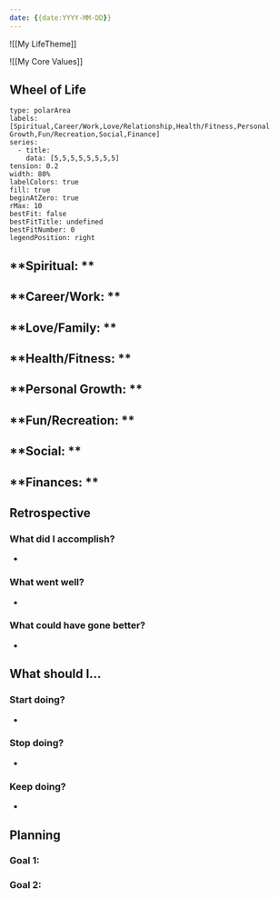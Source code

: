 ```yaml
---
date: {{date:YYYY-MM-DD}}
---
```

![[My LifeTheme]]

![[My Core Values]]

## Wheel of Life
```chart
type: polarArea
labels: [Spiritual,Career/Work,Love/Relationship,Health/Fitness,Personal Growth,Fun/Recreation,Social,Finance]
series:
  - title: 
    data: [5,5,5,5,5,5,5,5]
tension: 0.2
width: 80%
labelColors: true
fill: true
beginAtZero: true
rMax: 10
bestFit: false
bestFitTitle: undefined
bestFitNumber: 0
legendPosition: right
```

**Spiritual: **
- 

**Career/Work: **
- 

**Love/Family: **
- 

**Health/Fitness: **
- 

**Personal Growth: **
- 

**Fun/Recreation: **
- 

**Social: **
- 

**Finances: **
- 

## Retrospective

### What did I accomplish?
- 

### What went well?
- 

### What could have gone better?
- 

## What should I...

### Start doing?
- 

### Stop doing?
- 

### Keep doing?
- 

## Planning

### Goal 1: 

### Goal 2: 